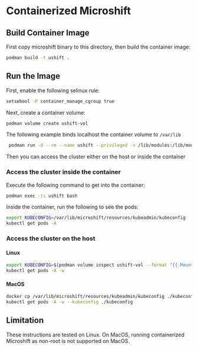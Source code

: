 # Containerized Microshift 

## Build Container Image
First copy microshift binary to this directory, then build the container image:
```bash
podman build -t ushift .
```

## Run the Image

First, enable the following selinux rule:
```bash
setsebool -P container_manage_cgroup true
```
Next, create a container volume:
```bash
podman volume create ushift-vol
```
The following example binds localhost the container volume to `/var/lib`

```bash
 podman run -d --rm --name ushift --privileged -v /lib/modules:/lib/modules -v ushift-vol:/var/lib --hostname ushift -p 6443:6443 ushift  
```

Then you can access the cluster either on the host or inside the container

### Access the cluster inside the container
Execute the following command to get into the container:
```bash
podman exec -ti ushift bash
```
Inside the container, run the following to see the pods:
```bash
export KUBECONFIG=/var/lib/microshift/resources/kubeadmin/kubeconfig
kubectl get pods -A
```

### Access the cluster on the host
#### Linux
```bash
export KUBECONFIG=$(podman volume inspect ushift-vol --format "{{.Mountpoint}}")/microshift/resources/kubeadmin/kubeconfig
kubectl get pods -A -w
```
#### MacOS
```bash
docker cp /var/lib/microshift/resources/kubeadmin/kubeconfig ./kubeconfig
kubectl get pods -A -w --kubeconfig ./kubeconfig
```
## Limitation

These instructions are tested on Linux. 
On MacOS, running containerized Microshift as non-root is not supported on MacOS. 
